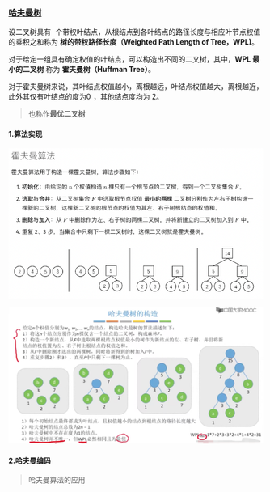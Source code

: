 ### [哈夫曼树](https://oi-wiki.org/ds/huffman-tree/)

设二叉树具有 ![n](data:image/gif;base64,R0lGODlhAQABAIAAAAAAAP///yH5BAEAAAAALAAAAAABAAEAAAIBRAA7) 个带权叶结点，从根结点到各叶结点的路径长度与相应叶节点权值的乘积之和称为 **树的带权路径长度（Weighted Path Length of Tree，WPL)**。

对于给定一组具有确定权值的叶结点，可以构造出不同的二叉树，其中，**WPL 最小的二叉树** 称为 **霍夫曼树（Huffman Tree）**。

对于霍夫曼树来说，其叶结点权值越小，离根越远，叶结点权值越大，离根越近，此外其仅有叶结点的度为0 ![0](data:image/gif;base64,R0lGODlhAQABAIAAAAAAAP///yH5BAEAAAAALAAAAAABAAEAAAIBRAA7)，其他结点度均为 2。

> 也称作**最优二叉树**

#### 1.算法实现

![image-20231110161830734](../../../image/image-20231110161830734.png)

![image-20231110162213026](../../../image/image-20231110162213026.png)

#### 2.哈夫曼编码

> 哈夫曼算法的应用

